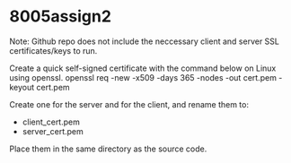# 8005assign2

Note:
Github repo does not include the neccessary client and server SSL certificates/keys to run.

Create a quick self-signed certificate with the command below on Linux using openssl.
openssl req -new -x509 -days 365 -nodes -out cert.pem -keyout cert.pem

Create one for the server and for the client, and rename them to:
- client_cert.pem
- server_cert.pem

Place them in the same directory as the source code.
